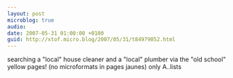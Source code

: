 ```yaml
---
layout: post
microblog: true
audio: 
date: 2007-05-31 01:00:00 +0100
guid: http://xtof.micro.blog/2007/05/31/t84979052.html
---
```

searching a "local" house cleaner and a "local" plumber via the "old school" yellow pages! (no microformats in pages jaunes) only A..lists
